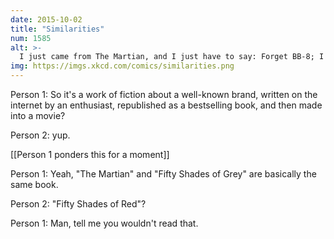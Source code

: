 ```yaml
---
date: 2015-10-02
title: "Similarities"
num: 1585
alt: >-
  I just came from The Martian, and I just have to say: Forget BB-8; I want a pet Sojourner! It's always been the cutest of our Mars rovers.
img: https://imgs.xkcd.com/comics/similarities.png
---
```

Person 1: So it's a work of fiction about a well-known brand, written on the internet by an enthusiast, republished as a bestselling book, and then made into a movie?

Person 2: yup.

[[Person 1 ponders this for a moment]]

Person 1: Yeah, "The Martian" and "Fifty Shades of Grey" are basically the same book.

Person 2: "Fifty Shades of Red"?

Person 1: Man, tell me you wouldn't read that.

